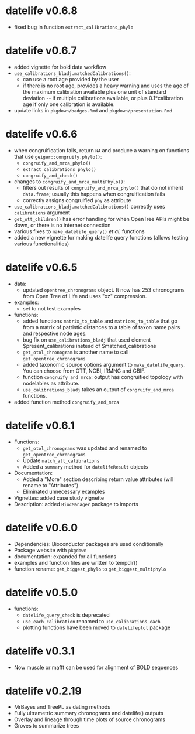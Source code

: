<!--TODO:
  - add congruification step to `datelife_use` functions

DONE:
-->
# datelife v0.6.8
- fixed bug in function `extract_calibrations_phylo`

# datelife v0.6.7
  - added vignette for bold data workflow
  - `use_calibrations_bladj.matchedCalibrations()`:
    - can use a root age provided by the user
    - if there is no root age, provides a heavy warning and uses the age of the maximum calibration available plus one unit of standard deviation -- if multiple calibrations available, or plus 0.1*calibration age if only one calibration is available.
  - update links in `pkgdown/badges.Rmd` and `pkgdown/presentation.Rmd`

# datelife v0.6.6
  - when congruification fails, return `NA` and produce a warning on functions that use `geiger::congruify.phylo()`:
    - `congruify_and_mrca_phylo()`
    - `extract_calibrations_phylo()`
    - `congruify_and_check()`
  - changes to `congruify_and_mrca_multiPhylo()`:
    - filters out results of `congruify_and_mrca_phylo()` that do not inherit `data.frame`; usually this happens when congruification fails
    - correctly assigns congruified `phy` as attribute
  - `use_calibrations_bladj.matchedCalibrations()` correctly uses `calibrations` argument
  - `get_ott_children()` has error handling for when OpenTree APIs might be down, or there is no internet connection
  - various fixes to `make_datelife_query()` _et al._ functions
  - added a new vignette for making datelife query functions (allows testing various functionalities)

# datelife v0.6.5
  - data:
    - updated `opentree_chronograms` object. It now has 253 chronograms from Open Tree of Life and uses "xz" compression.
  - examples:
    - set to not test examples
  - functions:
    - added functions `matrix_to_table` and `matrices_to_table` that go from a matrix of patristic distances to a table of taxon name pairs and respective node ages.
    - bug fix on `use_calibrations_bladj` that used element $present_calibrations instead of $matched_calibrations
    - `get_otol_chronogram` is another name to call `get_opentree_chronograms`
    - added taxonomic source options argument to `make_datelife_query`. You can choose from OTT, NCBI, IRMNG and GBIF.
    - function `congruify_and_mrca`: output has congruified topology with nodelables as attribute.
    - `use_calibrations_bladj` takes an output of `congruify_and_mrca` functions.
  - added function method `congruify_and_mrca`

# datelife v0.6.1
  - Functions:
    - `get_otol_chronograms` was updated and renamed to `get_opentree_chronograms`
    - Update `match_all_calibrations`
    - Added a `summary` method for `datelifeResult` objects
  - Documentation:
    - Added a "More" section describing return value attributes (will rename to "Attributes")
    - Eliminated unnecessary examples
  - Vignettes: added case study vignette
  - Description: added `BiocManager` package to imports

# datelife v0.6.0

  - Dependencies: Bioconductor packages are used conditionally
  - Package website with `pkgdown`
  - documentation: expanded for all functions
  - examples and function files are written to tempdir()
  - function rename: `get_biggest_phylo` to `get_biggest_multiphylo`

# datelife v0.5.0

  - functions:
    - `datelife_query_check` is deprecated
    - `use_each_calibration` renamed to `use_calibrations_each`
    - plotting functions have been moved to `datelifeplot` package

# datelife v0.3.1

  - Now muscle or mafft can be used for alignment of BOLD sequences

# datelife v0.2.19

  - MrBayes and TreePL as dating methods
  - Fully ultrametric summary chronograms and datelife() outputs
  - Overlay and lineage through time plots of source chronograms
  - Groves to summarize trees
